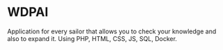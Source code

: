 # WDPAI
Application for every sailor that allows you to check your knowledge and also to expand it. Using PHP, HTML, CSS, JS, SQL, Docker.
